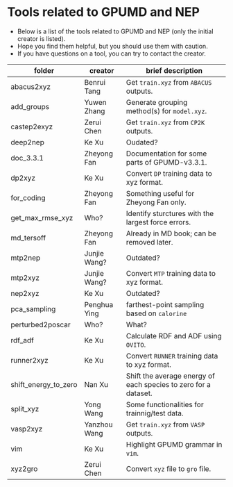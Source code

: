 # Tools related to GPUMD and NEP 

* Below is a list of the tools related to GPUMD and NEP (only the initial creator is listed).
* Hope you find them helpful, but you should use them with caution.
* If you have questions on a tool, you can try to contact the creator.

| folder                | creator       | brief description                                  |
| --------------------- | ------------- | ---------------------------------------------------|
| abacus2xyz            | Benrui Tang   | Get `train.xyz` from `ABACUS` outputs. |
| add_groups            | Yuwen Zhang   | Generate grouping method(s) for `model.xyz`. |
| castep2exyz           | Zerui Chen    | Get `train.xyz` from `CP2K` outputs. |
| deep2nep              | Ke Xu         | Oudated? |
| doc_3.3.1             | Zheyong Fan   | Documentation for some parts of GPUMD-v3.3.1. |
| dp2xyz                | Ke Xu         | Convert `DP` training data to xyz format. |
| for_coding            | Zheyong Fan   | Something useful for Zheyong Fan only. |
| get_max_rmse_xyz      | Who?          | Identify sturctures with the largest force errors.  |
| md_tersoff            | Zheyong Fan   | Already in MD book; can be removed later. |
| mtp2nep               | Junjie Wang?  | Outdated? |
| mtp2xyz               | Junjie Wang?  | Convert `MTP` training data to xyz format. |
| nep2xyz               | Ke Xu         | Outdated? |
| pca_sampling          | Penghua Ying  | farthest-point sampling based on `calorine` |
| perturbed2poscar      | Who?          | What? |
| rdf_adf               | Ke Xu         | Calculate RDF and ADF using `OVITO`. |
| runner2xyz            | Ke Xu         | Convert `RUNNER` training data to xyz format. |
| shift_energy_to_zero  | Nan Xu        | Shift the average energy of each species to zero for a dataset. |
| split_xyz             | Yong Wang     | Some functionalities for trainnig/test data. |
| vasp2xyz              | Yanzhou Wang  | Get `train.xyz` from `VASP` outputs. |
| vim                   | Ke Xu         | Highlight GPUMD grammar in `vim`. |
| xyz2gro               | Zerui Chen    | Convert `xyz` file to `gro` file. |

